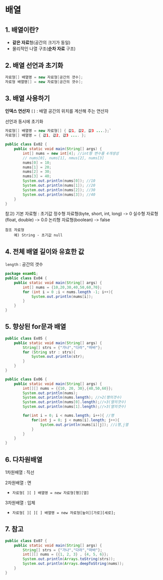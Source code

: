 # 배열
## 1. 배열이란?
- **같은 자료**형(공간의 크기가 동일)
- 물리적인 나열 구조(**순차 자료** 구조)

## 2.  배열 선언과 초기화
```java
자료형[] 배열명 = new 자료형[공간의 갯수];
자료형 배열명[] = new 자료형[공간의 갯수];
```


## 3.  배열 사용하기
**인덱스 연산자**
`[]` : 배열 공간의 위치를 계산해 주는 연산자


선언과 동시에 초기화
```java
자료형[] 배열명 = new 자료형[] { 값1, 값2, 값3 ....};`
자료형[] 배열명 = { 값1, 값2, 값3 .... };
```
```java
public class Ex02 {
    public static void main(String[] args) {
        int[] nums = new int[4]; //int형 변수를 4개생성
        // nums[0], nums[1], nmus[2], nums[3]
        nums[0] = 10;
        nums[1] = 20;
        nums[2] = 30;
        nums[3] = 40;
        System.out.println(nums[0]); //10
        System.out.println(nums[1]); //20
        System.out.println(nums[2]); //30
        System.out.println(nums[3]); //40     
    }
}
```

참고)
기본 자료형 : 초기값
정수형 자료형(byte, short, int, long) -> 0
실수형 자료형(float, double) -> 0.0
논리형 자료형(boolean) -> false

	참조 자료형 
		예) String - 초기값 null 


## 4. 전체 배열 길이와 유효한 값
`length` : 공간의 갯수
```java
package exam01;
public class Ex04 {
    public static void main(String[] args) {
        int[] nums = {10,20,30,40,50,60,70};
        for (int i = 0 ;i < nums.length -1; i++){
            System.out.println(nums[i]);
        }
    }
}

```

## 5. 향상된 for문과 배열
```java
public class Ex05 {
    public static void main(String[] args) {
        String[] strs = {"가나","다라","마바"};
        for (String str : strs){
            System.out.println(str);
        }
    }
}
```

```java
public class Ex06 {
    public static void main(String[] args) {
        int[][] nums = {{10, 20, 30},{40,50,60}};
        System.out.println(nums);
        System.out.println(nums.length); //>2(행의갯수)
        System.out.println(nums[0].length);//>3(열의갯수)
        System.out.println(nums[1].length);//>3(열의갯수)

        for(int i = 0; i < nums.length; i++){ //행
            for(int j = 0; j < nums[i].length; j++){
                System.out.println(nums[i][j]); //i행,j열
            }
        }
    }
}

```

## 6. 다차원배열
1차원배열 : 직선

2차원배열 : 면
- `자료형[ ][ ] 배열명 = new 자료형[행][열]`

3차원배열 : 입체
- `자료형[ ][ ][ ] 배열명 = new 자료형[높이][가로][세로];`


## 7. 참고
```java
public class Ex07 {
    public static void main(String[] args) {
        String[] strs = {"가나","다라","마바"};
        int[][] nums = {{1, 2, 3} , {4, 5, 6}};
        System.out.println(Arrays.toString(strs));
        System.out.println(Arrays.deepToString(nums));
    }
}
```